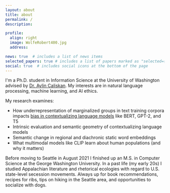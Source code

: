 ```yaml
---
layout: about
title: about
permalink: /
description:

profile:
  align: right
  image: WolfeRobert400.jpg
  address: 

news: true  # includes a list of news items
selected_papers: true # includes a list of papers marked as "selected={true}"
social: true  # includes social icons at the bottom of the page
---
```


I'm a Ph.D. student in Information Science at the University of Washington advised by [Dr. Aylin Caliskan](https://ischool.uw.edu/people/faculty/profile/aylin). My interests are in natural language processing, machine learning, and AI ethics.

My research examines:

* How underrepresentation of marginalized groups in text training corpora impacts [bias in contextualizing language models](https://arxiv.org/pdf/2110.00672.pdf) like BERT, GPT-2, and T5
* Intrinsic evaluation and semantic geometry of contextualizing language models
* Semantic change in regional and diachronic static word embeddings
* What multimodal models like CLIP learn about human populations (and why it matters)

Before moving to Seattle in August 2021 I finished up an M.S. in Computer Science at the George Washington University. In a past life (my early 20s) I studied Appalachian literature and rhetorical ecologies with regard to U.S. state-level secession movements. Always up for book recommendations, recipes for ribs, tips on hiking in the Seattle area, and opportunities to socialize with dogs.